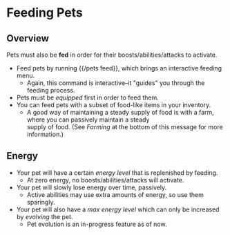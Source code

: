 # Feeding Pets

## Overview

Pets must also be **fed** in order for their boosts/abilities/attacks to activate.
- Feed pets by running {{/pets feed}}, which brings an interactive feeding menu.
  - Again, this command is interactive–it "guides" you through the feeding process.
- Pets must be *equipped* first in order to feed them.
- You can feed pets with a subset of food-like items in your inventory.
  - A good way of maintaining a steady supply of food is with a farm, where you can passively maintain a steady \
supply of food. (See *Farming* at the bottom of this message for more information.)

## Energy

- Your pet will have a certain *energy level* that is replenished by feeding.
  - At zero energy, no boosts/abilities/attacks will activate.
- Your pet will slowly lose energy over time, passively.
  - Active abilities may use extra amounts of energy, so use them sparingly.
- Your pet will also have a *max energy level* which can only be increased by *evolving* the pet.
  - Pet evolution is an in-progress feature as of now.
